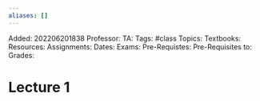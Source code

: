```yaml
---
aliases: []
---
```

Added: 202206201838
Professor:
TA:
Tags: #class
Topics: 
Textbooks:
Resources:
Assignments:
Dates:
Exams:
Pre-Requistes:
Pre-Requisites to:
Grades:

# Lecture 1
